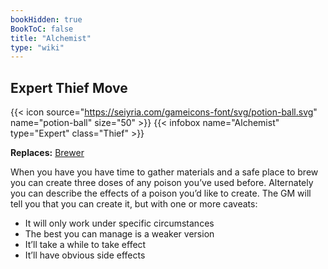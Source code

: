 ```yaml
---
bookHidden: true
BookToC: false
title: "Alchemist"
type: "wiki"
---
```

## Expert Thief Move
{{< icon source="https://seiyria.com/gameicons-font/svg/potion-ball.svg" name="potion-ball" size="50" >}}
{{< infobox name="Alchemist" type="Expert" class="Thief" >}}

**Replaces:** [Brewer](/brewer/)

When you have you have time to gather materials and a safe place to brew you can create three doses of any poison you’ve used before. Alternately you can describe the effects of a poison you’d like to create. The GM will tell you that you can create it, but with one or more caveats:
* It will only work under specific circumstances
* The best you can manage is a weaker version
* It’ll take a while to take effect
* It’ll have obvious side effects